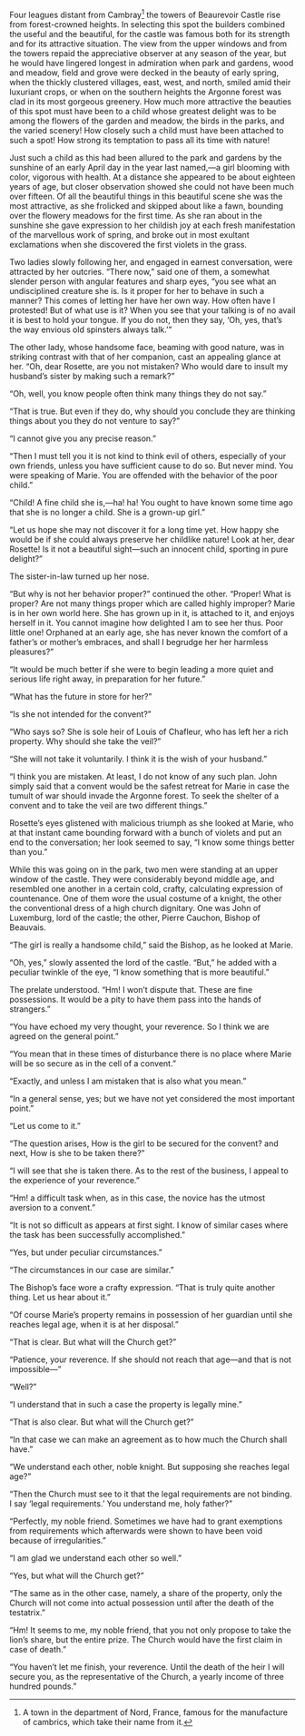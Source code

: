 
Four leagues distant from Cambray[^15] the towers of Beaurevoir Castle
rise from forest-crowned heights. In selecting this spot the builders
combined the useful and the beautiful, for the castle was famous both
for its strength and for its attractive situation. The view from the
upper windows and from the towers repaid the appreciative observer at
any season of the year, but he would have lingered longest in admiration
when park and gardens, wood and meadow, field and grove were decked in
the beauty of early spring, when the thickly clustered villages, east,
west, and north, smiled amid their luxuriant crops, or when on the
southern heights the Argonne forest was clad in its most gorgeous
greenery. How much more attractive the beauties of this spot must have
been to a child whose greatest delight was to be among the flowers of
the garden and meadow, the birds in the parks, and the varied scenery!
How closely such a child must have been attached to such a spot! How
strong its temptation to pass all its time with nature!

Just such a child as this had been allured to the park and gardens by
the sunshine of an early April day in the year last named,—a girl
blooming with color, vigorous with health. At a distance she appeared to
be about eighteen years of age, but closer observation showed she could
not have been much over fifteen. Of all the beautiful things in this
beautiful scene she was the most attractive, as she frolicked and
skipped about like a fawn, bounding over the flowery meadows for the
first time. As she ran about in the sunshine she gave expression to her
childish joy at each fresh manifestation of the marvellous work of
spring, and broke out in most exultant exclamations when she discovered
the first violets in the grass.

Two ladies slowly following her, and engaged in earnest conversation,
were attracted by her outcries. “There now,” said one of them, a
somewhat slender person with angular features and sharp eyes, “you see
what an undisciplined creature she is. Is it proper for her to behave in
such a manner? This comes of letting her have her own way. How often
have I protested! But of what use is it? When you see that your talking
is of no avail it is best to hold your tongue. If you do not, then they
say, ‘Oh, yes, that’s the way envious old spinsters always talk.’”

The other lady, whose handsome face, beaming with good nature, was in
striking contrast with that of her companion, cast an appealing glance
at her. “Oh, dear Rosette, are you not mistaken? Who would dare to
insult my husband’s sister by making such a remark?”

“Oh, well, you know people often think many things they do not say.”

“That is true. But even if they do, why should you conclude they are
thinking things about you they do not venture to say?”

“I cannot give you any precise reason.”

“Then I must tell you it is not kind to think evil of others, especially
of your own friends, unless you have sufficient cause to do so. But
never mind. You were speaking of Marie. You are offended with the
behavior of the poor child.”

“Child! A fine child she is,—ha! ha! You ought to have known some time
ago that she is no longer a child. She is a grown-up girl.”

“Let us hope she may not discover it for a long time yet. How happy she
would be if she could always preserve her childlike nature! Look at her,
dear Rosette! Is it not a beautiful sight—such an innocent child,
sporting in pure delight?”

The sister-in-law turned up her nose.

“But why is not her behavior proper?” continued the other. “Proper! What
is proper? Are not many things proper which are called highly improper?
Marie is in her own world here. She has grown up in it, is attached to
it, and enjoys herself in it. You cannot imagine how delighted I am to
see her thus. Poor little one! Orphaned at an early age, she has never
known the comfort of a father’s or mother’s embraces, and shall I
begrudge her her harmless pleasures?”

“It would be much better if she were to begin leading a more quiet and
serious life right away, in preparation for her future.”

“What has the future in store for her?”

“Is she not intended for the convent?”

“Who says so? She is sole heir of Louis of Chafleur, who has left her a
rich property. Why should she take the veil?”

“She will not take it voluntarily. I think it is the wish of your
husband.”

“I think you are mistaken. At least, I do not know of any such plan.
John simply said that a convent would be the safest retreat for Marie in
case the tumult of war should invade the Argonne forest. To seek the
shelter of a convent and to take the veil are two different things.”

Rosette’s eyes glistened with malicious triumph as she looked at Marie,
who at that instant came bounding forward with a bunch of violets and
put an end to the conversation; her look seemed to say, “I know some
things better than you.”

While this was going on in the park, two men were standing at an upper
window of the castle. They were considerably beyond middle age, and
resembled one another in a certain cold, crafty, calculating expression
of countenance. One of them wore the usual costume of a knight, the
other the conventional dress of a high church dignitary. One was John of
Luxemburg, lord of the castle; the other, Pierre Cauchon, Bishop of
Beauvais.

“The girl is really a handsome child,” said the Bishop, as he looked at
Marie.

“Oh, yes,” slowly assented the lord of the castle. “But,” he added with
a peculiar twinkle of the eye, “I know something that is more
beautiful.”

The prelate understood. “Hm! I won’t dispute that. These are fine
possessions. It would be a pity to have them pass into the hands of
strangers.”

“You have echoed my very thought, your reverence. So I think we are
agreed on the general point.”

“You mean that in these times of disturbance there is no place where
Marie will be so secure as in the cell of a convent.”

“Exactly, and unless I am mistaken that is also what you mean.”

“In a general sense, yes; but we have not yet considered the most
important point.”

“Let us come to it.”

“The question arises, How is the girl to be secured for the convent? and
next, How is she to be taken there?”

“I will see that she is taken there. As to the rest of the business, I
appeal to the experience of your reverence.”

“Hm! a difficult task when, as in this case, the novice has the utmost
aversion to a convent.”

“It is not so difficult as appears at first sight. I know of similar
cases where the task has been successfully accomplished.”

“Yes, but under peculiar circumstances.”

“The circumstances in our case are similar.”

The Bishop’s face wore a crafty expression. “That is truly quite another
thing. Let us hear about it.”

“Of course Marie’s property remains in possession of her guardian until
she reaches legal age, when it is at her disposal.”

“That is clear. But what will the Church get?”

“Patience, your reverence. If she should not reach that age—and that is
not impossible—”

“Well?”

“I understand that in such a case the property is legally mine.”

“That is also clear. But what will the Church get?”

“In that case we can make an agreement as to how much the Church shall
have.”

“We understand each other, noble knight. But supposing she reaches legal
age?”

“Then the Church must see to it that the legal requirements are not
binding. I say ‘legal requirements.’ You understand me, holy father?”

“Perfectly, my noble friend. Sometimes we have had to grant exemptions
from requirements which afterwards were shown to have been void because
of irregularities.”

“I am glad we understand each other so well.”

“Yes, but what will the Church get?”

“The same as in the other case, namely, a share of the property, only
the Church will not come into actual possession until after the death of
the testatrix.”

“Hm! It seems to me, my noble friend, that you not only propose to take
the lion’s share, but the entire prize. The Church would have the first
claim in case of death.”

“You haven’t let me finish, your reverence. Until the death of the heir
I will secure you, as the representative of the Church, a yearly income
of three hundred pounds.”

[^15]: A town in the department of Nord, France, famous for the manufacture of cambrics, which take their name from it.